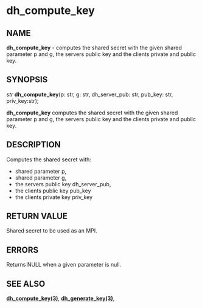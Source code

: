 # dh_compute_key

## NAME

**dh_compute_key** - computes the shared secret with the given shared parameter p and g, the servers public key and the clients private and public key.

## SYNOPSIS

*str* **dh_compute_key**(p: str, g: str, dh_server_pub: str, pub_key: str, priv_key:str);

**dh_compute_key** computes the shared secret with the given shared parameter p and g, the servers public key and the clients private and public key.

## DESCRIPTION

Computes the shared secret with:
- shared parameter p,
- shared parameter g, 
- the servers public key dh_server_pub,
- the clients public key pub_key
- the clients private key priv_key

## RETURN VALUE

Shared secret to be used as an MPI.

## ERRORS

Returns NULL when a given parameter is null.

## SEE ALSO

**[dh_compute_key(3)](dh_compute_key.md)**,
**[dh_generate_key(3)](dh_generate_key.md)**,
